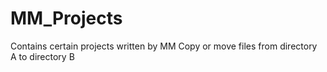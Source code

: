 # MM_Projects
Contains certain projects written by MM
Copy or move files from directory A to directory B
